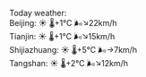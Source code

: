 Today weather:  
Beijing: ☀️   🌡️+1°C 🌬️↘22km/h  
Tianjin: ☀️   🌡️+1°C 🌬️↘15km/h  
Shijiazhuang: ☀️   🌡️+5°C 🌬️→7km/h  
Tangshan: ☀️   🌡️+2°C 🌬️↘12km/h  

